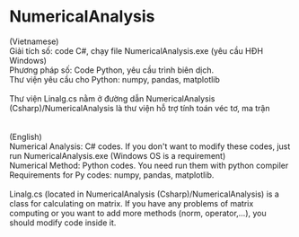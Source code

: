 # NumericalAnalysis
(Vietnamese)
<br /> Giải tích số: code C#, chạy file NumericalAnalysis.exe (yêu cầu HĐH Windows)
<br /> Phương pháp số: Code Python, yêu cầu trình biên dịch.
<br /> Thư viện yêu cầu cho Python: numpy, pandas, matplotlib
<br />
<br /> Thư viện Linalg.cs nằm ở đường dẫn NumericalAnalysis (Csharp)/NumericalAnalysis là thư viện hỗ trợ tính toán véc tơ, ma trận
<br /> 
<br />
<br />(English)
<br /> Numerical Analysis: C# codes. If you don't want to modify these codes, just run NumericalAnalysis.exe (Windows OS is a requirement)
<br /> Numerical Method: Python codes. You need run them with python compiler 
<br /> Requirements for Py codes: numpy, pandas, matplotlib.
<br />
<br /> Linalg.cs (located in NumericalAnalysis (Csharp)/NumericalAnalysis) is a class for calculating on matrix. If you have any problems of matrix computing or you want to add more methods (norm, operator,...), you should modify code inside it.
